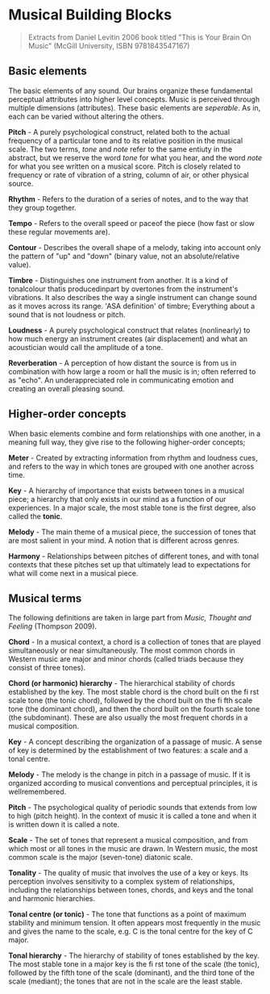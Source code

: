 # Musical Building Blocks

> Extracts from Daniel Levitin 2006 book titled "This is Your Brain On Music"  (McGill University, ISBN 9781843547167)

## Basic elements

The basic elements of any sound. Our brains organize these fundamental perceptual attributes into higher level concepts. Music is perceived through multiple dimensions (attributes). These basic elements are _seperable_. As in, each can be varied without altering the others. 

**Pitch** - A purely psychological construct, related both to the actual frequency of a particular tone and to its relative position in the musical scale. The two terms, _tone_ and _note_ refer to the same entiuty in the abstract, but we reserve the word _tone_ for what you hear, and the word _note_ for what you see written on a musical score. Pitch is closely related to frequency or rate of vibration of a string, column of air, or other physical source.

**Rhythm** - Refers to the duration of a series of notes, and to the way that they group together.

**Tempo** - Refers to the overall speed or paceof the piece (how fast or slow these regular movements are).

**Contour** - Describes the overall shape of a melody, taking into account only the pattern of "up" and "down" (binary value, not an absolute/relative value).

**Timbre** - Distinguishes one instrument from another. It is a kind of tonalcolour thatis producedinpart by overtones from the instrument's vibrations. It also describes the way a single instrument can change sound as it moves across its range. 'ASA definition' of timbre; Everything about a sound that is not loudness or pitch.

**Loudness** - A purely psychological construct that relates (nonlinearly) to how much energy an instrument creates (air displacement) and what an acoustician would call the amplitude of a tone.

**Reverberation** - A perception of how distant the source is from us in combination with how large a room or hall the music is in; often referred to as "echo". An underappreciated role in communicating emotion and creating an overall pleasing sound.

## Higher-order concepts

When basic elements combine and form relationships with one another, in a meaning full way, they give rise to the following higher-order concepts;

**Meter** - Created by extracting information from rhythm and loudness cues, and refers to the way in which tones are grouped with one another across time.

**Key** - A hierarchy of importance that exists between tones in a musical piece; a hierarchy that only exists in our mind as a function of our experiences. In a major scale, the most stable tone is the first degree, also called the __tonic__.

**Melody** - The main theme of a musical piece, the succession of tones that are most salient in your mind. A notion that is different across genres.

**Harmony** - Relationships between pitches of different tones, and with tonal contexts that these pitches set up that ultimately lead to expectations for what will come next in a musical piece.

## Musical terms

The following definitions are taken in large part from _Music, Thought and Feeling_ (Thompson 2009).

**Chord** - In a musical context, a chord is a collection of tones that are played simultaneously or near simultaneously. The most common chords in Western music are major and minor chords (called triads because they consist of three tones).

**Chord (or harmonic) hierarchy** - The hierarchical stability of chords established by the key. The most stable chord is the chord built on the fi rst scale tone (the tonic chord), followed by the chord built on the fi fth scale tone (the dominant chord), and then the chord built on the fourth scale tone (the subdominant). These are also usually the most frequent chords in a musical composition.

**Key** - A concept describing the organization of a passage of music. A sense of key is determined by the establishment of two features: a scale and a tonal centre.

**Melody** - The melody is the change in pitch in a passage of music. If it is organized according to musical conventions and perceptual principles, it is wellremembered.

**Pitch** - The psychological quality of periodic sounds that extends from low to high (pitch height). In the context of music it is called a tone and when it is written down it is called a note.

**Scale** - The set of tones that represent a musical composition, and from which most or all tones in the music are drawn. In Western music, the most common scale is the major (seven-tone) diatonic scale.

**Tonality** - The quality of music that involves the use of a key or keys. Its perception involves sensitivity to a complex system of relationships, including the relationships between tones, chords, and keys and the tonal and harmonic hierarchies.

**Tonal centre (or tonic)** - The tone that functions as a point of maximum stability and minimum tension. It often appears most frequently in the music and gives the name to the scale, e.g. C is the tonal centre for the key of C major.

**Tonal hierarchy** - The hierarchy of stability of tones established by the key. The most stable tone in a major key is the fi rst tone of the scale (the tonic), followed by the fifth tone of the scale (dominant), and the third tone of the scale (mediant); the tones that are not in the scale are the least stable.
